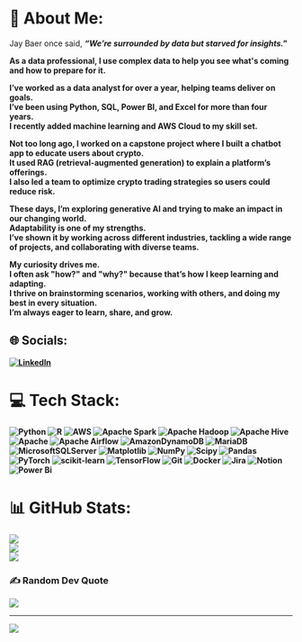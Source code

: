 # 💫 About Me:
<p>Jay Baer once said, <b><i>“We’re surrounded by data but starved for insights."</i><b></p>
<p>As a data professional, I use complex data to help you see what's coming and how to prepare for it.</p>

<p>I’ve worked as a data analyst for over a year, helping teams deliver on goals.<br>
I’ve been using Python, SQL, Power BI, and Excel for more than four years.<br>
I recently added machine learning and AWS Cloud to my skill set.</p>

<p>Not too long ago, I worked on a capstone project where I built a chatbot app to educate users about crypto.<br>
It used RAG (retrieval-augmented generation) to explain a platform’s offerings.<br>
I also led a team to optimize crypto trading strategies so users could reduce risk.</p>

<p>These days, I’m exploring generative AI and trying to make an impact in our changing world.<br>
Adaptability is one of my strengths.<br>
I’ve shown it by working across different industries, tackling a wide range of projects, and collaborating with diverse teams.</p>

<p>My curiosity drives me.<br>
I often ask "how?" and "why?" because that’s how I keep learning and adapting.<br>
I thrive on brainstorming scenarios, working with others, and doing my best in every situation.<br>
I’m always eager to learn, share, and grow.</p>




## 🌐 Socials:
[![LinkedIn](https://img.shields.io/badge/LinkedIn-%230077B5.svg?logo=linkedin&logoColor=white)](https://linkedin.com/in/https://www.linkedin.com/in/kumarpriyanshu09/) 

# 💻 Tech Stack:
![Python](https://img.shields.io/badge/python-3670A0?style=plastic&logo=python&logoColor=ffdd54) ![R](https://img.shields.io/badge/r-%23276DC3.svg?style=plastic&logo=r&logoColor=white) ![AWS](https://img.shields.io/badge/AWS-%23FF9900.svg?style=plastic&logo=amazon-aws&logoColor=white) ![Apache Spark](https://img.shields.io/badge/Apache%20Spark-FDEE21?style=plastic&logo=apachespark&logoColor=black) ![Apache Hadoop](https://img.shields.io/badge/Apache%20Hadoop-66CCFF?style=plastic&logo=apachehadoop&logoColor=black) ![Apache Hive](https://img.shields.io/badge/Apache%20Hive-FDEE21?style=plastic&logo=apachehive&logoColor=black) ![Apache](https://img.shields.io/badge/apache-%23D42029.svg?style=plastic&logo=apache&logoColor=white) ![Apache Airflow](https://img.shields.io/badge/Apache%20Airflow-017CEE?style=plastic&logo=Apache%20Airflow&logoColor=white) ![AmazonDynamoDB](https://img.shields.io/badge/Amazon%20DynamoDB-4053D6?style=plastic&logo=Amazon%20DynamoDB&logoColor=white) ![MariaDB](https://img.shields.io/badge/MariaDB-003545?style=plastic&logo=mariadb&logoColor=white) ![MicrosoftSQLServer](https://img.shields.io/badge/Microsoft%20SQL%20Server-CC2927?style=plastic&logo=microsoft%20sql%20server&logoColor=white) ![Matplotlib](https://img.shields.io/badge/Matplotlib-%23ffffff.svg?style=plastic&logo=Matplotlib&logoColor=black) ![NumPy](https://img.shields.io/badge/numpy-%23013243.svg?style=plastic&logo=numpy&logoColor=white) ![Scipy](https://img.shields.io/badge/SciPy-%230C55A5.svg?style=plastic&logo=scipy&logoColor=%white) ![Pandas](https://img.shields.io/badge/pandas-%23150458.svg?style=plastic&logo=pandas&logoColor=white) ![PyTorch](https://img.shields.io/badge/PyTorch-%23EE4C2C.svg?style=plastic&logo=PyTorch&logoColor=white) ![scikit-learn](https://img.shields.io/badge/scikit--learn-%23F7931E.svg?style=plastic&logo=scikit-learn&logoColor=white) ![TensorFlow](https://img.shields.io/badge/TensorFlow-%23FF6F00.svg?style=plastic&logo=TensorFlow&logoColor=white) ![Git](https://img.shields.io/badge/git-%23F05033.svg?style=plastic&logo=git&logoColor=white) ![Docker](https://img.shields.io/badge/docker-%230db7ed.svg?style=plastic&logo=docker&logoColor=white) ![Jira](https://img.shields.io/badge/jira-%230A0FFF.svg?style=plastic&logo=jira&logoColor=white) ![Notion](https://img.shields.io/badge/Notion-%23000000.svg?style=plastic&logo=notion&logoColor=white) ![Power Bi](https://img.shields.io/badge/power_bi-F2C811?style=plastic&logo=powerbi&logoColor=black)
# 📊 GitHub Stats:
![](https://github-readme-stats.vercel.app/api?username=kumarpriyanshu09&theme=dark&hide_border=false&include_all_commits=false&count_private=false)<br/>
![](https://github-readme-streak-stats.herokuapp.com/?user=kumarpriyanshu09&theme=dark&hide_border=false)<br/>
![](https://github-readme-stats.vercel.app/api/top-langs/?username=kumarpriyanshu09&theme=dark&hide_border=false&include_all_commits=false&count_private=false&layout=compact)

### ✍️ Random Dev Quote
![](https://quotes-github-readme.vercel.app/api?type=horizontal&theme=tokyonight)

---
[![](https://visitcount.itsvg.in/api?id=kumarpriyanshu09&icon=0&color=12)](https://visitcount.itsvg.in)

<!-- Proudly created with GPRM ( https://gprm.itsvg.in ) -->
